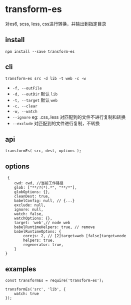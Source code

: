 # transform-es

对es6, scss, less, css进行转换，并输出到指定目录

## install

`npm install --save transform-es`

## cli

`transform-es src -d lib -t web -c -w`

- `-f, --outFile`
- `-d, --outDir` 默认 `lib`
- `-t, --target` 默认 `web`
- `-c, --clear` 
- `-w, --watch`
- `--ignore` eg: .css,.less 对匹配到的文件不进行复制和转换
- `--exclude` 对匹配到的文件进行复制，不转换

## api

```
transformEs( src, dest, options );
```

## options

```
 {
    cwd: cwd, //当前工作路径
    glob: ["**/?(*).*", "**/*"],
    globOptions: {},
    cleanDest: true,
    babelConfig: null, // {...}
    exclude: null,
    ignore: null,
    watch: false,
    watchOptions: {},
    target: 'web',// node web
    babelRuntimeHelpers: true, // remove
    babelRuntimeOptons: {
        corejs: 2, // [2]target=web [false]target=node  
        helpers: true,
        regenerator: true,
    }
}
```

## examples 

```
const transformEs = require('transform-es');

transformEs('src', 'lib', {
    watch: true
});

```

